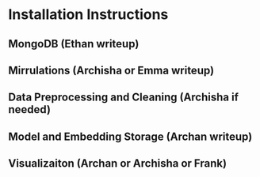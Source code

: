 # Installation Instructions

## MongoDB (Ethan writeup)

## Mirrulations (Archisha or Emma writeup)

## Data Preprocessing and Cleaning (Archisha if needed)

## Model and Embedding Storage (Archan writeup)

## Visualizaiton (Archan or Archisha or Frank)

